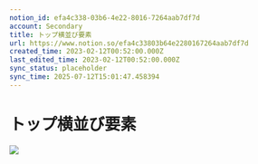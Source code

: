 ```yaml
---
notion_id: efa4c338-03b6-4e22-8016-7264aab7df7d
account: Secondary
title: トップ横並び要素
url: https://www.notion.so/efa4c33803b64e2280167264aab7df7d
created_time: 2023-02-12T00:52:00.000Z
last_edited_time: 2023-02-12T00:52:00.000Z
sync_status: placeholder
sync_time: 2025-07-12T15:01:47.458394
---
```

# トップ横並び要素

![](https://prod-files-secure.s3.us-west-2.amazonaws.com/d58fe38c-a9d4-4466-aed9-85604b7b2c6d/239f8285-c60a-478a-a1e1-8473e11e2e76/Untitled.png?X-Amz-Algorithm=AWS4-HMAC-SHA256&X-Amz-Content-Sha256=UNSIGNED-PAYLOAD&X-Amz-Credential=ASIAZI2LB4666JOUT3NH%2F20250719%2Fus-west-2%2Fs3%2Faws4_request&X-Amz-Date=20250719T063911Z&X-Amz-Expires=3600&X-Amz-Security-Token=IQoJb3JpZ2luX2VjEIX%2F%2F%2F%2F%2F%2F%2F%2F%2F%2FwEaCXVzLXdlc3QtMiJIMEYCIQC2u4EIAepuRLMu3CKovrQwo2qnCIkyP2NqpFGn7E0VnwIhAIVla0T%2B9SBX6j1nOuzrGQry3Awsfka4Kb9NJmIGQrbEKogECJ7%2F%2F%2F%2F%2F%2F%2F%2F%2F%2FwEQABoMNjM3NDIzMTgzODA1IgyMKarzSaYiVGJK1BAq3ANMPIzSP5OcPmot%2FQIYA3G%2BN%2FSiObpqB9R5sl1Mu4ePZVm0cxCZVkBr1nXULhidsotRbxSmUA9ZiyxY3Jkt%2FMY1W60GWHojH9J2XgPN0FgRBdnpLycA1YHX%2BF%2FKXKUGaPIpOogC1gh3UIQCjU4ly%2F8ttK5CBx3nSYd6TTedqR18%2FTclEz3aq8uzWasBfsG546S%2BaJ7tGnsLsBq39bD45heqAiCz31Cnb1UEhu4XJ4oIX%2F84APaHVXF7XxHT8jfwgGiGbjZwUPMvxeo6V%2B6O%2FI3vvb2VEveu6%2B2q0EkKSE3QcV50qB9gphDPXALGCksoZG9ZbwrCOvcyr8Vq5dKXmsxDlVi94mW6o2OPeEy%2B%2Fv%2BWVWFAlq44nNis989xRD%2BsDfFKw2r5Ce5Tbgxuxxl6x6R7kc5Nxj72H9iw%2BDX6%2BRme6iGar2W2DNIYOEvmtqCqPdEMFAPaAXSwWC3r3qAU6UXvp49PbkWWn4vsY8GXr%2BaQej%2FXkAUIsPsR2W%2BB%2Bz1Xd%2F8ulwDVRzIgy4ULAIRsbeJMPfBmnAb93lArtnBOMd5qFMx5RTkCxl2mQJ9bBhUXlMRz9VuNW%2FQ7jQFP2SrM7w6LQXVoL5gtJX9WpRMEInt3Jp5J4vXkwj%2Fsp2%2FDHTCRxezDBjqkAYHQoZg4is2s%2F%2FlSFkTnmGr3gRBYo3mP5RVYMfWfb3b6z4fIMQo1tOZTweEVwfI1gbUph6QNDZTU6ZhG6DVfUHyHadVh9vk66yYb%2FV7qDzEd0WVnnprEEeAJovJQr%2FOYTGLxwKm06XapyAMC4pFxv1VYDNAI8ahTiPp4R7ceNZdDK%2BBRDWDtMFAjacAhu3HWTLk2POPZ%2BzF%2BGBl%2BCrY2%2F%2BUR3j3z&X-Amz-Signature=0984b6efc967d8370ee69dec29b09aa3b3fab258aaa81aee352ba77fde03c54d&X-Amz-SignedHeaders=host&x-amz-checksum-mode=ENABLED&x-id=GetObject)